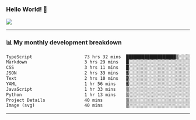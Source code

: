 ### Hello World! 👋

<a>
  <img align="center" src="https://github-readme-stats.vercel.app/api?username=megatunger&count_private=true&include_all_commits=true&bg_color=30,56CCF2,2F80ED&title_color=fff&text_color=fff" />
</a>

------
### 📊 My monthly development breakdown

<!--START_SECTION:waka-->

```txt
TypeScript                    73 hrs 32 mins  ███████████████████▒░░░░░   77.74 %
Markdown                      3 hrs 29 mins   █░░░░░░░░░░░░░░░░░░░░░░░░   03.69 %
CSS                           3 hrs 11 mins   █░░░░░░░░░░░░░░░░░░░░░░░░   03.37 %
JSON                          2 hrs 33 mins   ▓░░░░░░░░░░░░░░░░░░░░░░░░   02.70 %
Text                          2 hrs 10 mins   ▓░░░░░░░░░░░░░░░░░░░░░░░░   02.31 %
YAML                          1 hr 56 mins    ▓░░░░░░░░░░░░░░░░░░░░░░░░   02.06 %
JavaScript                    1 hr 33 mins    ▒░░░░░░░░░░░░░░░░░░░░░░░░   01.64 %
Python                        1 hr 13 mins    ▒░░░░░░░░░░░░░░░░░░░░░░░░   01.29 %
Project Details               40 mins         ▒░░░░░░░░░░░░░░░░░░░░░░░░   00.72 %
Image (svg)                   40 mins         ▒░░░░░░░░░░░░░░░░░░░░░░░░   00.71 %
```

<!--END_SECTION:waka-->

------
